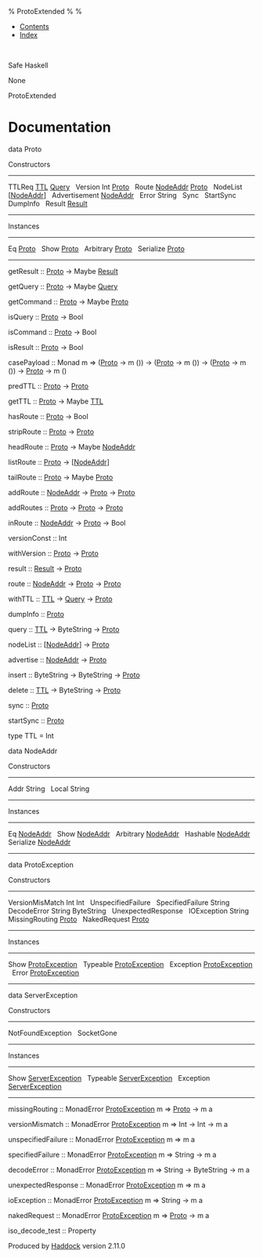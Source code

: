 % ProtoExtended
% 
% 

-   [Contents](index.html)
-   [Index](doc-index.html)

 

Safe Haskell

None

ProtoExtended

Documentation
=============

data Proto

Constructors

  ------------------------------------------------------------------------------------- ---
  TTLReq [TTL](ProtoExtended.html#t:TTL) [Query](Data-MemTimeState.html#t:Query)         
  Version Int [Proto](ProtoExtended.html#t:Proto)                                        
  Route [NodeAddr](ProtoExtended.html#t:NodeAddr) [Proto](ProtoExtended.html#t:Proto)    
  NodeList [[NodeAddr](ProtoExtended.html#t:NodeAddr)]                                   
  Advertisement [NodeAddr](ProtoExtended.html#t:NodeAddr)                                
  Error String                                                                           
  Sync                                                                                   
  StartSync                                                                              
  DumpInfo                                                                               
  Result [Result](Data-MemTimeState.html#t:Result)                                       
  ------------------------------------------------------------------------------------- ---

Instances

  ----------------------------------------------- ---
  Eq [Proto](ProtoExtended.html#t:Proto)           
  Show [Proto](ProtoExtended.html#t:Proto)         
  Arbitrary [Proto](ProtoExtended.html#t:Proto)    
  Serialize [Proto](ProtoExtended.html#t:Proto)    
  ----------------------------------------------- ---

getResult :: [Proto](ProtoExtended.html#t:Proto) -\> Maybe
[Result](Data-MemTimeState.html#t:Result)

getQuery :: [Proto](ProtoExtended.html#t:Proto) -\> Maybe
[Query](Data-MemTimeState.html#t:Query)

getCommand :: [Proto](ProtoExtended.html#t:Proto) -\> Maybe
[Proto](ProtoExtended.html#t:Proto)

isQuery :: [Proto](ProtoExtended.html#t:Proto) -\> Bool

isCommand :: [Proto](ProtoExtended.html#t:Proto) -\> Bool

isResult :: [Proto](ProtoExtended.html#t:Proto) -\> Bool

casePayload :: Monad m =\> ([Proto](ProtoExtended.html#t:Proto) -\> m
()) -\> ([Proto](ProtoExtended.html#t:Proto) -\> m ()) -\>
([Proto](ProtoExtended.html#t:Proto) -\> m ()) -\>
[Proto](ProtoExtended.html#t:Proto) -\> m ()

predTTL :: [Proto](ProtoExtended.html#t:Proto) -\>
[Proto](ProtoExtended.html#t:Proto)

getTTL :: [Proto](ProtoExtended.html#t:Proto) -\> Maybe
[TTL](ProtoExtended.html#t:TTL)

hasRoute :: [Proto](ProtoExtended.html#t:Proto) -\> Bool

stripRoute :: [Proto](ProtoExtended.html#t:Proto) -\>
[Proto](ProtoExtended.html#t:Proto)

headRoute :: [Proto](ProtoExtended.html#t:Proto) -\> Maybe
[NodeAddr](ProtoExtended.html#t:NodeAddr)

listRoute :: [Proto](ProtoExtended.html#t:Proto) -\>
[[NodeAddr](ProtoExtended.html#t:NodeAddr)]

tailRoute :: [Proto](ProtoExtended.html#t:Proto) -\> Maybe
[Proto](ProtoExtended.html#t:Proto)

addRoute :: [NodeAddr](ProtoExtended.html#t:NodeAddr) -\>
[Proto](ProtoExtended.html#t:Proto) -\>
[Proto](ProtoExtended.html#t:Proto)

addRoutes :: [Proto](ProtoExtended.html#t:Proto) -\>
[Proto](ProtoExtended.html#t:Proto) -\>
[Proto](ProtoExtended.html#t:Proto)

inRoute :: [NodeAddr](ProtoExtended.html#t:NodeAddr) -\>
[Proto](ProtoExtended.html#t:Proto) -\> Bool

versionConst :: Int

withVersion :: [Proto](ProtoExtended.html#t:Proto) -\>
[Proto](ProtoExtended.html#t:Proto)

result :: [Result](Data-MemTimeState.html#t:Result) -\>
[Proto](ProtoExtended.html#t:Proto)

route :: [NodeAddr](ProtoExtended.html#t:NodeAddr) -\>
[Proto](ProtoExtended.html#t:Proto) -\>
[Proto](ProtoExtended.html#t:Proto)

withTTL :: [TTL](ProtoExtended.html#t:TTL) -\>
[Query](Data-MemTimeState.html#t:Query) -\>
[Proto](ProtoExtended.html#t:Proto)

dumpInfo :: [Proto](ProtoExtended.html#t:Proto)

query :: [TTL](ProtoExtended.html#t:TTL) -\> ByteString -\>
[Proto](ProtoExtended.html#t:Proto)

nodeList :: [[NodeAddr](ProtoExtended.html#t:NodeAddr)] -\>
[Proto](ProtoExtended.html#t:Proto)

advertise :: [NodeAddr](ProtoExtended.html#t:NodeAddr) -\>
[Proto](ProtoExtended.html#t:Proto)

insert :: ByteString -\> ByteString -\>
[Proto](ProtoExtended.html#t:Proto)

delete :: [TTL](ProtoExtended.html#t:TTL) -\> ByteString -\>
[Proto](ProtoExtended.html#t:Proto)

sync :: [Proto](ProtoExtended.html#t:Proto)

startSync :: [Proto](ProtoExtended.html#t:Proto)

type TTL = Int

data NodeAddr

Constructors

  -------------- ---
  Addr String     
  Local String    
  -------------- ---

Instances

  ----------------------------------------------------- ---
  Eq [NodeAddr](ProtoExtended.html#t:NodeAddr)           
  Show [NodeAddr](ProtoExtended.html#t:NodeAddr)         
  Arbitrary [NodeAddr](ProtoExtended.html#t:NodeAddr)    
  Hashable [NodeAddr](ProtoExtended.html#t:NodeAddr)     
  Serialize [NodeAddr](ProtoExtended.html#t:NodeAddr)    
  ----------------------------------------------------- ---

data ProtoException

Constructors

  ---------------------------------------------------- ---
  VersionMisMatch Int Int                               
  UnspecifiedFailure                                    
  SpecifiedFailure String                               
  DecodeError String ByteString                         
  UnexpectedResponse                                    
  IOException String                                    
  MissingRouting [Proto](ProtoExtended.html#t:Proto)    
  NakedRequest [Proto](ProtoExtended.html#t:Proto)      
  ---------------------------------------------------- ---

Instances

  ----------------------------------------------------------------- ---
  Show [ProtoException](ProtoExtended.html#t:ProtoException)         
  Typeable [ProtoException](ProtoExtended.html#t:ProtoException)     
  Exception [ProtoException](ProtoExtended.html#t:ProtoException)    
  Error [ProtoException](ProtoExtended.html#t:ProtoException)        
  ----------------------------------------------------------------- ---

data ServerException

Constructors

  ------------------- ---
  NotFoundException    
  SocketGone           
  ------------------- ---

Instances

  ------------------------------------------------------------------- ---
  Show [ServerException](ProtoExtended.html#t:ServerException)         
  Typeable [ServerException](ProtoExtended.html#t:ServerException)     
  Exception [ServerException](ProtoExtended.html#t:ServerException)    
  ------------------------------------------------------------------- ---

missingRouting :: MonadError
[ProtoException](ProtoExtended.html#t:ProtoException) m =\>
[Proto](ProtoExtended.html#t:Proto) -\> m a

versionMismatch :: MonadError
[ProtoException](ProtoExtended.html#t:ProtoException) m =\> Int -\> Int
-\> m a

unspecifiedFailure :: MonadError
[ProtoException](ProtoExtended.html#t:ProtoException) m =\> m a

specifiedFailure :: MonadError
[ProtoException](ProtoExtended.html#t:ProtoException) m =\> String -\> m
a

decodeError :: MonadError
[ProtoException](ProtoExtended.html#t:ProtoException) m =\> String -\>
ByteString -\> m a

unexpectedResponse :: MonadError
[ProtoException](ProtoExtended.html#t:ProtoException) m =\> m a

ioException :: MonadError
[ProtoException](ProtoExtended.html#t:ProtoException) m =\> String -\> m
a

nakedRequest :: MonadError
[ProtoException](ProtoExtended.html#t:ProtoException) m =\>
[Proto](ProtoExtended.html#t:Proto) -\> m a

iso\_decode\_test :: Property

Produced by [Haddock](http://www.haskell.org/haddock/) version 2.11.0
